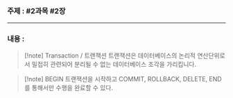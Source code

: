 ### 주제 :  #2과목 #2장

___

### 내용 : 

>[!note]  Transaction / 트랜잭션
> 트랜잭션은 데이터베이스의 논리적 연산단위로서 밀접히 관련되어 분리될 수 없는 데이터베이스 조각을 가리킵니다.

>[!note]  BEGIN
> 트랜잭션을 시작하고 COMMIT, ROLLBACK, DELETE, END 를 통해서만 수행을 완료할 수 있다. 

